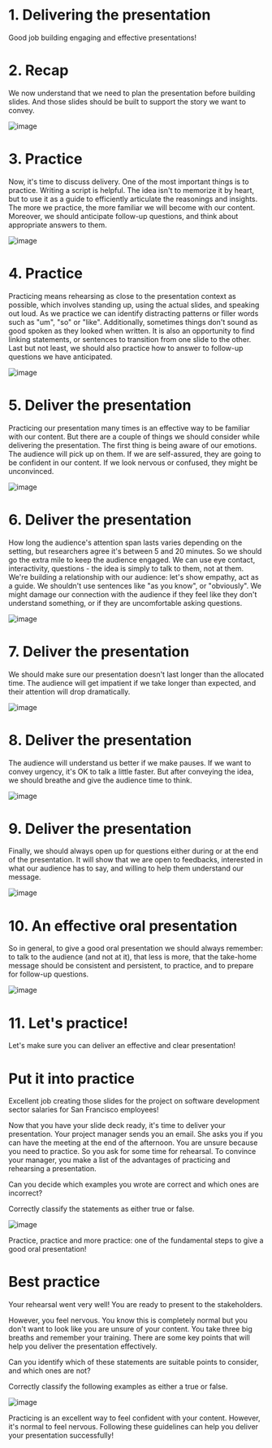 # 1. Delivering the presentation

Good job building engaging and effective presentations!

# 2. Recap

We now understand that we need to plan the presentation before building slides. And those slides should be built to support the story we want to convey.

![image](https://github.com/artempohribnyi/datacamp/assets/113499718/d622ea67-c437-4c84-8fc3-3852a00b9181)

# 3. Practice

Now, it's time to discuss delivery. One of the most important things is to practice. Writing a script is helpful. The idea isn't to memorize it by heart, but to use it as a guide to efficiently articulate the reasonings and insights. The more we practice, the more familiar we will become with our content. Moreover, we should anticipate follow-up questions, and think about appropriate answers to them.

![image](https://github.com/artempohribnyi/datacamp/assets/113499718/be1dba1a-bd77-404a-ab2a-36322e91f749)

# 4. Practice

Practicing means rehearsing as close to the presentation context as possible, which involves standing up, using the actual slides, and speaking out loud. As we practice we can identify distracting patterns or filler words such as "um", "so" or "like". Additionally, sometimes things don't sound as good spoken as they looked when written. It is also an opportunity to find linking statements, or sentences to transition from one slide to the other. Last but not least, we should also practice how to answer to follow-up questions we have anticipated.

![image](https://github.com/artempohribnyi/datacamp/assets/113499718/9911da9e-d2f1-4afb-acc3-6bc28504e860)

# 5. Deliver the presentation

Practicing our presentation many times is an effective way to be familiar with our content. But there are a couple of things we should consider while delivering the presentation. The first thing is being aware of our emotions. The audience will pick up on them. If we are self-assured, they are going to be confident in our content. If we look nervous or confused, they might be unconvinced.

![image](https://github.com/artempohribnyi/datacamp/assets/113499718/32f517ad-4de1-4331-b004-8c8a3ee28a75)

# 6. Deliver the presentation

How long the audience's attention span lasts varies depending on the setting, but researchers agree it's between 5 and 20 minutes. So we should go the extra mile to keep the audience engaged. We can use eye contact, interactivity, questions - the idea is simply to talk to them, not at them. We're building a relationship with our audience: let's show empathy, act as a guide. We shouldn't use sentences like "as you know", or "obviously". We might damage our connection with the audience if they feel like they don't understand something, or if they are uncomfortable asking questions.

![image](https://github.com/artempohribnyi/datacamp/assets/113499718/8462c21c-2845-48bb-9bbc-fdd3258ca2ea)

# 7. Deliver the presentation

We should make sure our presentation doesn't last longer than the allocated time. The audience will get impatient if we take longer than expected, and their attention will drop dramatically.

![image](https://github.com/artempohribnyi/datacamp/assets/113499718/ac7bfe9f-234e-451f-992a-a7e1e3f2ba46)

# 8. Deliver the presentation

The audience will understand us better if we make pauses. If we want to convey urgency, it's OK to talk a little faster. But after conveying the idea, we should breathe and give the audience time to think.

![image](https://github.com/artempohribnyi/datacamp/assets/113499718/59c24f5b-e1e8-47e0-8a8a-e7be5ad53013)

# 9. Deliver the presentation

Finally, we should always open up for questions either during or at the end of the presentation. It will show that we are open to feedbacks, interested in what our audience has to say, and willing to help them understand our message.

![image](https://github.com/artempohribnyi/datacamp/assets/113499718/9ffe76f2-8fda-45e1-a677-a8f47692047e)

# 10. An effective oral presentation

So in general, to give a good oral presentation we should always remember: to talk to the audience (and not at it), that less is more, that the take-home message should be consistent and persistent, to practice, and to prepare for follow-up questions.

![image](https://github.com/artempohribnyi/datacamp/assets/113499718/72e2be95-1ec4-4610-a6f7-7f2b31b16c77)

# 11. Let's practice!

Let's make sure you can deliver an effective and clear presentation!

# Put it into practice

Excellent job creating those slides for the project on software development sector salaries for San Francisco employees!

Now that you have your slide deck ready, it's time to deliver your presentation. Your project manager sends you an email. She asks you if you can have the meeting at the end of the afternoon. You are unsure because you need to practice. So you ask for some time for rehearsal. To convince your manager, you make a list of the advantages of practicing and rehearsing a presentation.

Can you decide which examples you wrote are correct and which ones are incorrect?

Correctly classify the statements as either true or false.

![image](https://github.com/artempohribnyi/datacamp/assets/113499718/66c01e84-c22c-4f51-b73d-c31138c774d7)

Practice, practice and more practice: one of the fundamental steps to give a good oral presentation!

# Best practice

Your rehearsal went very well! You are ready to present to the stakeholders.

However, you feel nervous. You know this is completely normal but you don't want to look like you are unsure of your content. You take three big breaths and remember your training. There are some key points that will help you deliver the presentation effectively.

Can you identify which of these statements are suitable points to consider, and which ones are not?

Correctly classify the following examples as either a true or false.

![image](https://github.com/artempohribnyi/datacamp/assets/113499718/6695e128-2386-4298-b033-6a7f711279c5)

Practicing is an excellent way to feel confident with your content. However, it's normal to feel nervous. Following these guidelines can help you deliver your presentation successfully!

